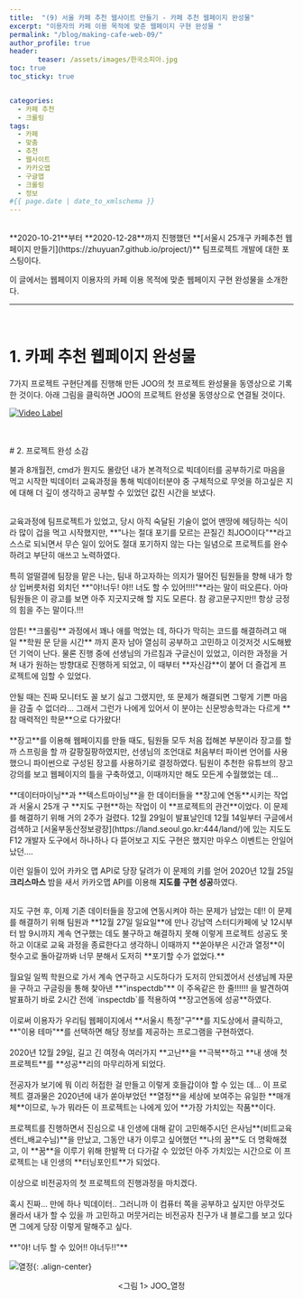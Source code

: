 ```yaml
---
title:  "(9) 서울 카페 추천 웹사이트 만들기 - 카페 추천 웹페이지 완성물"
excerpt: "이용자의 카페 이용 목적에 맞춘 웹페이지 구현 완성물 "
permalink: "/blog/making-cafe-web-09/"
author_profile: true
header:
       teaser: /assets/images/한국소피아.jpg
toc: true
toc_sticky: true


categories:
  - 카페 추천
  - 크롤링
tags:
  - 카페 
  - 맞춤
  - 추천
  - 웹사이트
  - 카카오맵
  - 구글맵
  - 크롤링
  - 정보
#{{ page.date | date_to_xmlschema }}
---
```

<br>
**2020-10-21**부터 **2020-12-28**까지 진행했던 **[서울시 25개구 카페추천 웹페이지 만들기](https://zhuyuan7.github.io/project/)** 팀프로젝트 개발에 대한 포스팅이다.


이 글에서는 웹페이지 이용자의 카페 이용 목적에 맞춘 웹페이지 구현 완성물을 소개한다.
<br>

-----

<br>

# 1.  카페 추천 웹페이지 완성물 

7가지 프로젝트 구현단계를 진행해 만든 JOO의 첫 프로젝트 완성물을
동영상으로 기록한 것이다. 아래 그림을 클릭하면 JOO의 프로젝트 완성물 동영상으로 
연결될 것이다.

[![Video Label](http://img.youtube.com/vi/fr5SSoSgW8k/0.jpg)](https://www.youtube.com/watch?v=fr5SSoSgW8k)<br>

<br>


<br>
# 2. 프로젝트 완성 소감

불과 8개월전, cmd가 뭔지도 몰랐던 내가 본격적으로 빅데이터를 공부하기로 마음을 먹고 시작한 빅데이터 교육과정을 
통해 빅데이터분야 중 구체적으로 무엇을 하고싶은 지에 대해 더 깊이 생각하고 공부할 수 있었던 값진 시간을 보냈다.
<br>


<br>
교육과정에 팀프로젝트가 있었고, 당시 아직 숙달된 기술이 없어 맨땅에 헤딩하는 식이라 많이 겁을 먹고 시작했지만, 
**"나는 절대 포기를 모르는 끈질긴 최JOO이다"**라고 스스로 되뇌면서 무슨 일이 있어도 절대 포기하지 않는 다는 일념으로 
프로젝트를 완수하려고 부단히 애쓰고 노력하였다.
<br>


<br>
특히 얼떨결에 팀장을 맡은 나는, 팀내 하고자하는 의지가 떨어진 팀원들을 향해 내가 항상 입버릇처럼 외치던
**"야!너두!  야!! 너도 할 수 있어!!!!"**라는 말이 떠오른다. 아마 팀원들은 이 광고를 보면 아주 지긋지긋해 할 지도 모른다.
참 광고문구지만!! 항상 긍정의 힘을 주는 말이다.!!! 
<br>


<br>
암튼! **크롤링** 과정에서 꽤나 애를 먹었는 데, 하다가 막히는 코드를 해결하려고 매일 **학원 문 닫을 시간**
까지 혼자 남아 열심히 공부하고 고민하고 이것저것 시도해봤던 기억이 난다. 물론 진행 중에
선생님의 가르침과 구글신이 있었고, 이러한 과정을 거쳐 내가 원하는 방향대로 진행하게 되었고, 
이 때부터 **자신감**이 붙어 더 즐겁게 프로젝트에 임할 수 있었다.
<br>


<br>
안될 때는 진짜 모니터도 꼴 보기 싫고 그랬지만, 또 문제가 해결되면 그렇게 기쁜 마음을 감출 수 없더라...
그래서 그런가 나에게 있어서 이 분야는 신문방송학과는 다르게 **참 매력적인 학문**으로 다가왔다!
<br>


<br>
**장고**를 이용해 웹페이지를 만들 때도, 팀원들 모두 처음 접해본 부분이라 장고를 할 까 스프링을 할 까
갈팡질팡하였지만, 선생님의 조언대로 처음부터 파이썬 언어를 사용했으니 파이썬으로 구성된 장고를 사용하기로 결정하였다. 
팀원이 추천한 유튜브의 장고 강의를 보고 웹페이지의 틀을 구축하였고, 이때까지만 해도 모든게 수월했었는 데...
<br>


<br>
**데이터마이닝**과 **텍스트마이닝**을 한 데이터들을 **장고에 연동**시키는 작업과 서울시 25개 구 **지도 구현**하는 작업이
이 **프로젝트의 관건**이었다. 이 문제를 해결하기 위해 거의 2주가 걸렸다. 12월 29일이 발표날인데 12월 14일부터 
구글에서 검색하고 [서울부동산정보광장](https://land.seoul.go.kr:444/land/)에 있는 지도도 F12 개발자 도구에서 
하나하나 다 뜯어보고 지도 구현은 했지만 마우스 이벤트는 안일어났던.... 

이런 일들이 있어 카카오 맵 API로 당장 달려가 이 문제의 키를 얻어 
2020년 12월 25일 **크리스마스** 밤을 새서 카카오맵 API를 이용해 **지도를 구현 성공**하였다.
<br>


<br>
지도 구현 후, 이제 기존 데이터들을 장고에 연동시켜야 하는 문제가 남았는 데!! 이 문제를 해결하기 위해 
팀원과 **12월 27일 일요일**에 만나 강남역 스터디카페에 낮 12시부터 밤 9시까지 계속 연구했는 데도 불구하고 
해결하지 못해 이렇게 프로젝트 성공도 못하고 이대로 교육 과정을 종료한다고 생각하니 
이때까지 **쏟아부은 시간과 열정**이 헛수고로 돌아갈까봐 너무 분해서 도저히 **포기할 수가 없었다.**
<br>


<br>
월요일 일찍 학원으로 가서 계속 연구하고 시도하다가 도저히 안되겠어서 
선생님께 자문을 구하고 구글링을 통해 찾아낸 **"inspectdb"** 이 주옥같은 한 줄!!!!!! 을 
발견하여 발표하기 바로 2시간 전에 `inspectdb`를 적용하여 **장고연동에 성공**하였다. 
<br>


<br>
이로써 이용자가 우리팀 웹페이지에서 **서울시 특정"구"**를 지도상에서 클릭하고, **"이용 테마"**를 
선택하면 해당 정보를 제공하는 프로그램을 구현하였다. 
<br>


<br>
2020년 12월 29일, 길고 긴 여정속 여러가지 **고난**을 **극복**하고 **내 생애 첫 프로젝트**를 **성공**리의 마무리하게 되었다.
<br>


<br>
전공자가 보기에 뭐 이리 허접한 걸 만들고 이렇게 호들갑이야 할 수 있는 데...
이 프로젝트 결과물은 2020년에 내가 쏟아부었던 **열정**을 세상에 보여주는 유일한 **매개체**이므로, 
누가 뭐라든 이 프로젝트는 나에게 있어 **가장 가치있는 작품**이다.
<br>


<br>
프로젝트를 진행하면서 진심으로 내 인생에 대해 같이 고민해주시던 은사님**(비트교육센터_배교수님)**을 만났고, 
그동안 내가 이루고 싶어했던 **나의 꿈**도 더 명확해졌고, 이 **꿈**을 이루기 위해 한발짝 더 다가갈 수 있었던 
아주 가치있는 시간으로 이 프로젝트는 내 인생의 **터닝포인트**가 되었다. 
<br>


<br>
이상으로 비전공자의 첫 프로젝트의 진행과정을 마치겠다. 
<br>


<br>
혹시 진짜... 만에 하나 빅데이터.. 그러니까 이 컴퓨터 쪽을 공부하고 싶지만 
아무것도 몰라서 내가 할 수 있을 까 고민하고 머뭇거리는 비전공자 친구가 
내 블로그를 보고 있다면  그에게 당장 이렇게 말해주고 싶다. 
<br>


<br>
**"야! 너두 할 수 있어!! 야너두!!"**
<br>




![열정](https://zhuyuan7.github.io/assets/images/열정.jpg "열정"){: .align-center}<center> <그림 1> JOO_열정 </center>

<br>





 

